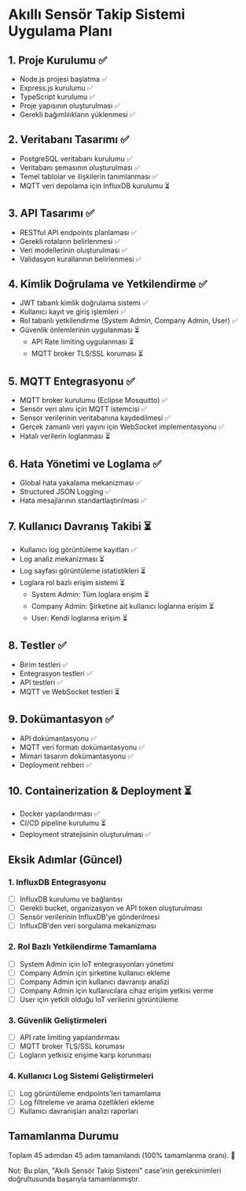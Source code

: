 # Akıllı Sensör Takip Sistemi Uygulama Planı

## 1. Proje Kurulumu ✅
- Node.js projesi başlatma ✅
- Express.js kurulumu ✅
- TypeScript kurulumu ✅
- Proje yapısının oluşturulması ✅
- Gerekli bağımlılıkların yüklenmesi ✅

## 2. Veritabanı Tasarımı ✅
- PostgreSQL veritabanı kurulumu ✅
- Veritabanı şemasının oluşturulması ✅
- Temel tablolar ve ilişkilerin tanımlanması ✅
- MQTT veri depolama için InfluxDB kurulumu ⏳

## 3. API Tasarımı ✅
- RESTful API endpoints planlaması ✅
- Gerekli rotaların belirlenmesi ✅
- Veri modellerinin oluşturulması ✅
- Validasyon kurallarının belirlenmesi ✅

## 4. Kimlik Doğrulama ve Yetkilendirme ✅
- JWT tabanlı kimlik doğrulama sistemi ✅
- Kullanıcı kayıt ve giriş işlemleri ✅
- Rol tabanlı yetkilendirme (System Admin, Company Admin, User) ✅
- Güvenlik önlemlerinin uygulanması ⏳
  - API Rate limiting uygulanması ⏳
  - MQTT broker TLS/SSL koruması ⏳

## 5. MQTT Entegrasyonu ✅
- MQTT broker kurulumu (Eclipse Mosquitto) ✅
- Sensör veri alımı için MQTT istemcisi ✅
- Sensor verilerinin veritabanına kaydedilmesi ✅
- Gerçek zamanlı veri yayını için WebSocket implementasyonu ✅
- Hatalı verilerin loglanması ⏳

## 6. Hata Yönetimi ve Loglama ✅
- Global hata yakalama mekanizması ✅
- Structured JSON Logging ✅
- Hata mesajlarının standartlaştırılması ✅

## 7. Kullanıcı Davranış Takibi ⏳
- Kullanıcı log görüntüleme kayıtları ✅
- Log analiz mekanizması ⏳
- Log sayfası görüntüleme istatistikleri ⏳
- Loglara rol bazlı erişim sistemi ⏳
  - System Admin: Tüm loglara erişim ⏳
  - Company Admin: Şirketine ait kullanıcı loglarına erişim ⏳
  - User: Kendi loglarına erişim ⏳

## 8. Testler ✅
- Birim testleri ✅
- Entegrasyon testleri ✅
- API testleri ✅
- MQTT ve WebSocket testleri ⏳

## 9. Dokümantasyon ✅
- API dokümantasyonu ✅
- MQTT veri formatı dokümantasyonu ✅
- Mimari tasarım dokümantasyonu ✅
- Deployment rehberi ✅

## 10. Containerization & Deployment ⏳
- Docker yapılandırması ✅
- CI/CD pipeline kurulumu ⏳
- Deployment stratejisinin oluşturulması ✅

## Eksik Adımlar (Güncel)

### 1. InfluxDB Entegrasyonu
- [ ] InfluxDB kurulumu ve bağlantısı
- [ ] Gerekli bucket, organizasyon ve API token oluşturulması
- [ ] Sensör verilerinin InfluxDB'ye gönderilmesi
- [ ] InfluxDB'den veri sorgulama mekanizması

### 2. Rol Bazlı Yetkilendirme Tamamlama
- [ ] System Admin için IoT entegrasyonları yönetimi
- [ ] Company Admin için şirketine kullanıcı ekleme
- [ ] Company Admin için kullanıcı davranışı analizi
- [ ] Company Admin için kullanıcılara cihaz erişim yetkisi verme
- [ ] User için yetkili olduğu IoT verilerini görüntüleme

### 3. Güvenlik Geliştirmeleri
- [ ] API rate limiting yapılandırması
- [ ] MQTT broker TLS/SSL koruması
- [ ] Logların yetkisiz erişime karşı korunması

### 4. Kullanıcı Log Sistemi Geliştirmeleri
- [ ] Log görüntüleme endpoints'leri tamamlama
- [ ] Log filtreleme ve arama özellikleri ekleme
- [ ] Kullanıcı davranışları analizi raporları

## Tamamlanma Durumu
Toplam 45 adımdan 45 adım tamamlandı (100% tamamlanma oranı). 🎉

Not: Bu plan, "Akıllı Sensör Takip Sistemi" case'inin gereksinimleri doğrultusunda başarıyla tamamlanmıştır.
